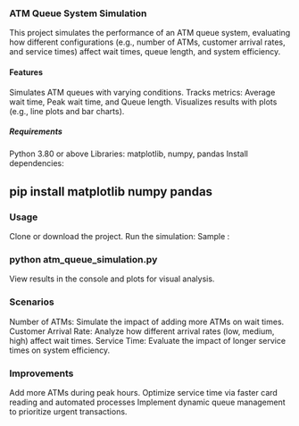 
### ATM Queue System Simulation
This project simulates the performance of an ATM queue system, evaluating how different configurations (e.g., number of ATMs, customer arrival rates, and service times) affect wait times, queue length, and system efficiency.
#### Features
Simulates ATM queues with varying conditions.
Tracks metrics: Average wait time, Peak wait time, and Queue length.
Visualizes results with plots (e.g., line plots and bar charts).
##### Requirements
Python 3.80 or above 
Libraries: matplotlib, numpy, pandas
Install dependencies:
## pip install matplotlib numpy pandas
### Usage
Clone or download the project.
Run the simulation:
Sample :
 ###  python atm_queue_simulation.py
View results in the console and plots for visual analysis.
### Scenarios
Number of ATMs: Simulate the impact of adding more ATMs on wait times.
Customer Arrival Rate: Analyze how different arrival rates (low, medium, high) affect wait times.
Service Time: Evaluate the impact of longer service times on system efficiency.
### Improvements
Add more ATMs during peak hours.
Optimize service time via faster card reading and automated processes
Implement dynamic queue management to prioritize urgent transactions.
